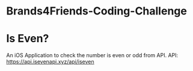 # Brands4Friends-Coding-Challenge
# Is Even?

An iOS Application to check the number is even or odd from API.
API: https://api.isevenapi.xyz/api/iseven

